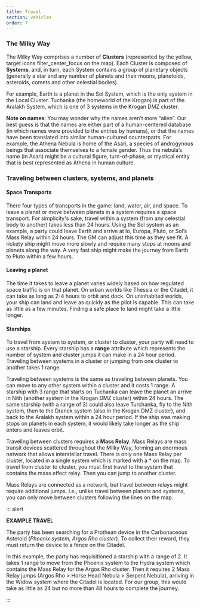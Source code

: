 ```yaml
---
title: Travel
section: vehicles
order: 7
---
```

<galaxy-map :height="$vuetify.breakpoint.smAndDown ? '80vw' : '50vw'"/>

### The Milky Way
The Milky Way comprises a number of __Clusters__ (represented by the yellow, target icons <v-icon>filter_center_focus</v-icon> on the map).
Each Cluster is composed of __Systems__, and, in turn, each System contains a group of planetary objects (generally a
star and any number of planets and their moons, planetoids, asteroids, comets and other celestial bodies).

For example, Earth is a planet in the Sol System, which is the only system in the Local Cluster. Tuchanka (the homeworld
of the Krogan) is part of the Aralakh System, which is one of 3 systems in the Krogan DMZ cluster.

__Note on names__: You may wonder why the names aren’t more “alien”. Our best guess is that the names are either part
of a human-centered database (in which names were provided to the entries by humans), or that the names have been
translated into similar human-cultured counterparts. For example, the Athena Nebula is home of the Asari, a species of
androgynous beings that associate themselves to a female gender. Thus the nebula’s name (in Asari) might be a cultural
figure, turn-of-phase, or mystical entity that is best represented as Athena in human culture.

### Traveling between clusters, systems, and planets

#### Space Transports
There four types of transports in the game: land, water, air, and space. To leave a planet or move between planets in a
system requires a space transport. For simplicity's sake, travel within a system (from any celestial body to
another) takes less than 24 hours. Using the Sol system as an example, a party could leave Earth and arrive at Io,
Europa, Pluto, or Sol’s Mass Relay within 24 hours. The GM can adjust this time as they see fit. A rickety ship
might move more slowly and require many stops at moons and planets along the way. A very fast ship might make the
journey from Earth to Pluto within a few hours.

#### Leaving a planet
The time it takes to leave a planet varies widely based on how regulated space traffic is on that planet. On urban worlds
like Thessia or the Citadel, it can take as long as 2-4 hours to orbit and dock. On uninhabited worlds, your ship can
land and leave as quickly as the pilot is capable. This can take as little as a few minutes. Finding a safe place to
land might take a little longer.

#### Starships
To travel from system to system, or cluster to cluster, your party will need to use a starship. Every
starship has a __range__ attribute which represents the number of system and cluster jumps it can make in a 24
hour period. Traveling between systems in a cluster or jumping from one cluster to another takes 1 range.

Traveling between systems is the same as traveling between planets. You can move to any other system within a cluster
and it costs 1 range. A starship with 3 range that starts on Tuchanka can leave the planet an arrive in
Nith (another system in the Krogan DMZ cluster) within 24 hours. The same starship (with a range of 3) could also leave
Turchanka, fly to the Nith system, then to the Dranek system (also in the Krogan DMZ cluster), and back to the
Aralakh system within a 24 hour period. If the ship was making stops on planets in each system, it would likely take
longer as the ship enters and leaves orbit.

Traveling between clusters requires a __Mass Relay__. Mass Relays are mass transit devices scattered throughout the
Milky Way, forming an enormous network that allows interstellar travel. There is only one Mass Relay per cluster, located
in a single system which is marked with a * on the map. To travel from cluster to cluster, you must first travel to
the system that contains the mass effect relay. Then you can jump to another cluster.

Mass Relays are connected as a network, but travel between relays might require additional jumps. I.e., unlike travel
between planets and systems, you can only move between clusters following the lines on the map.

::: alert

__EXAMPLE TRAVEL__

The party has been searching for a Prothean device in the Carbonaceous Asteroid (_Phoenix system, Argos Rho cluster_).
To collect their reward, they must return the device to a fence on the Citadel.

In this example, the party has requisitioned a starship with a range of 2. It takes 1 range to move from the
Phoenix system to the Hydra system which contains the Mass Relay for the Argos Rho cluster. Then it requires 2 Mass
Relay jumps (Argos Rho > Horse Head Nebula > Serpent Nebula), arriving in the Widow system where the Citadel is located.
For our group, this would take as little as 24 but no more than 48 hours to complete the journey.

:::
